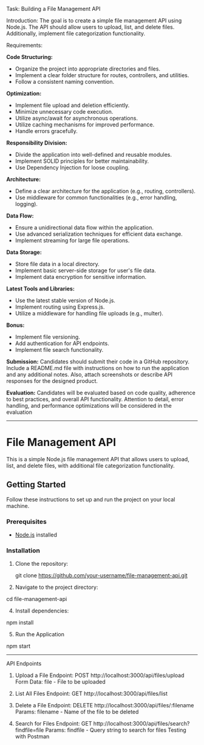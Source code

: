 Task: Building a File Management API

Introduction: The goal is to create a simple file management API using Node.js. The API should allow users to upload, list, and delete files. Additionally, implement file categorization functionality.

Requirements:

**Code Structuring:**

- Organize the project into appropriate directories and files.
- Implement a clear folder structure for routes, controllers, and utilities.
- Follow a consistent naming convention.

**Optimization:**

- Implement file upload and deletion efficiently.
- Minimize unnecessary code execution.
- Utilize async/await for asynchronous operations.
- Utilize caching mechanisms for improved performance.
- Handle errors gracefully.

**Responsibility Division:**

- Divide the application into well-defined and reusable modules.
- Implement SOLID principles for better maintainability.
- Use Dependency Injection for loose coupling.

**Architecture:**

- Define a clear architecture for the application (e.g., routing, controllers).
- Use middleware for common functionalities (e.g., error handling, logging).

**Data Flow:**

- Ensure a unidirectional data flow within the application.
- Use advanced serialization techniques for efficient data exchange.
- Implement streaming for large file operations.

**Data Storage:**

- Store file data in a local directory.
- Implement basic server-side storage for user's file data.
- Implement data encryption for sensitive information.

**Latest Tools and Libraries:**

- Use the latest stable version of Node.js.
- Implement routing using Express.js.
- Utilize a middleware for handling file uploads (e.g., multer).

**Bonus:**

- Implement file versioning.
- Add authentication for API endpoints.
- Implement file search functionality.

**Submission:**
Candidates should submit their code in a GitHub repository. Include a README.md file with instructions on how to run the application and any additional notes. Also, attach screenshots or describe API responses for the designed product.

**Evaluation:**
Candidates will be evaluated based on code quality, adherence to best practices, and overall API functionality. Attention to detail, error handling, and performance optimizations will be considered in the evaluation


_____________________________________________________________________________________

# File Management API

This is a simple Node.js file management API that allows users to upload, list, and delete files, with additional file categorization functionality.

## Getting Started

Follow these instructions to set up and run the project on your local machine.

### Prerequisites

- [Node.js](https://nodejs.org/) installed

### Installation

1. Clone the repository:

   git clone https://github.com/your-username/file-management-api.git


2. Navigate to the project directory:

cd file-management-api

4. Install dependencies:

npm install

5. Run the Application

npm start





______________________________________________________________________________________

API Endpoints
1. Upload a File
Endpoint: POST http://localhost:3000/api/files/upload
Form Data:
file - File to be uploaded


2. List All Files
Endpoint: GET http://localhost:3000/api/files/list


3. Delete a File
Endpoint: DELETE http://localhost:3000/api/files/:filename
Params:
filename - Name of the file to be deleted


4. Search for Files
Endpoint: GET http://localhost:3000/api/files/search?findfile=file
Params:
findfile - Query string to search for files
Testing with Postman
